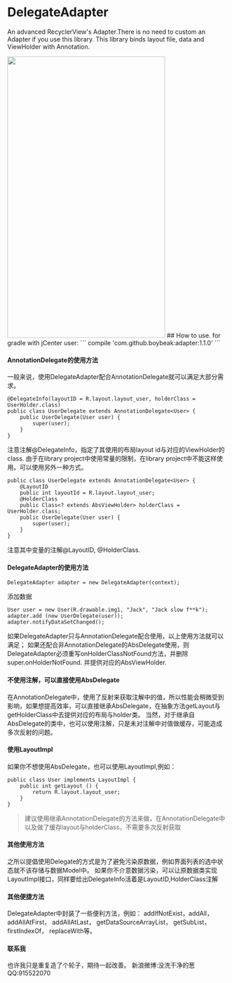 # DelegateAdapter
An advanced RecyclerView's Adapter.There is no need to custom an Adapter if you use this library.
This library binds layout file, data and ViewHolder with Annotation.

<img src="https://github.com/boybeak/DelegateAdapter/blob/master/showcase.png" width="360" height="640"/>
## How to use.
for gradle with jCenter user:
```
compile 'com.github.boybeak:adapter:1.1.0'
```


#### AnnotationDelegate的使用方法
一般来说，使用DelegateAdapter配合AnnotationDelegate就可以满足大部分需求。
```
@DelegateInfo(layoutID = R.layout.layout_user, holderClass = UserHolder.class)
public class UserDelegate extends AnnotationDelegate<User> {
    public UserDelegate(User user) {
        super(user);
    }
}
```
注意注解@DelegateInfo，指定了其使用的布局layout id与对应的ViewHolder的class.
由于在library project中使用常量的限制，在library project中不能这样使用。可以使用另外一种方式。
```
public class UserDelegate extends AnnotationDelegate<User> {
    @LayoutID
    public int layoutId = R.layout.layout_user;
    @HolderClass
    public Class<? extends AbsViewHolder> holderClass = UserHolder.class;
    public UserDelegate(User user) {
        super(user);
    }
}
```
注意其中变量的注解@LayoutID, @HolderClass.

#### DelegateAdapter的使用方法
```
DelegateAdapter adapter = new DelegateAdapter(context);
```
添加数据
```
User user = new User(R.drawable.img1, "Jack", "Jack slow f**k");
adapter.add (new UserDelegate(user));
adapter.notifyDataSetChanged();
```
如果DelegateAdapter只与AnnotationDelegate配合使用，以上使用方法就可以满足；
如果还配合非AnnotationDelegate的AbsDelegate使用，则DelegateAdapter必须重写onHolderClassNotFound方法，并删除super.onHolderNotFound.
并提供对应的AbsViewHolder.

#### 不使用注解，可以直接使用AbsDelegate
在AnnotationDelegate中，使用了反射来获取注解中的值，所以性能会稍微受到影响，如果想提高效率，可以直接继承AbsDelegate，在抽象方法getLayout与getHolderClass中去提供对应的布局与holder类。
当然，对于继承自AbsDelegate的类中，也可以使用注解，只是未对注解中对值做缓存，可能造成多次反射的问题。

#### 使用LayoutImpl
如果你不想使用AbsDelegate，也可以使用LayoutImpl,例如：
```
public class User implements LayoutImpl {
    public int getLayout () {
        return R.layout.layout_user;
    }
}
```
> 建议使用继承AnnotationDelegate的方法来做，在AnnotationDelegate中以及做了缓存layout与holderClass，不需要多次反射获取

#### 其他使用方法
之所以提倡使用Delegate的方式是为了避免污染原数据，例如界面列表的选中状态就不该存储与数据Model中。
如果你不介意数据污染，可以让原数据类实现LayoutImpl接口，同样要给出DelegateInfo活着是LayoutID,HolderClass注解
#### 其他便捷方法
DelegateAdapter中封装了一些便利方法，例如：
addIfNotExist，addAll，addAllAtFirst， addAllAtLast， getDataSourceArrayList，
getSubList， firstIndexOf， replaceWith等。

#### 联系我
也许我只是重复造了个轮子，期待一起改善。
新浪微博:没洗干净的葱
QQ:915522070
